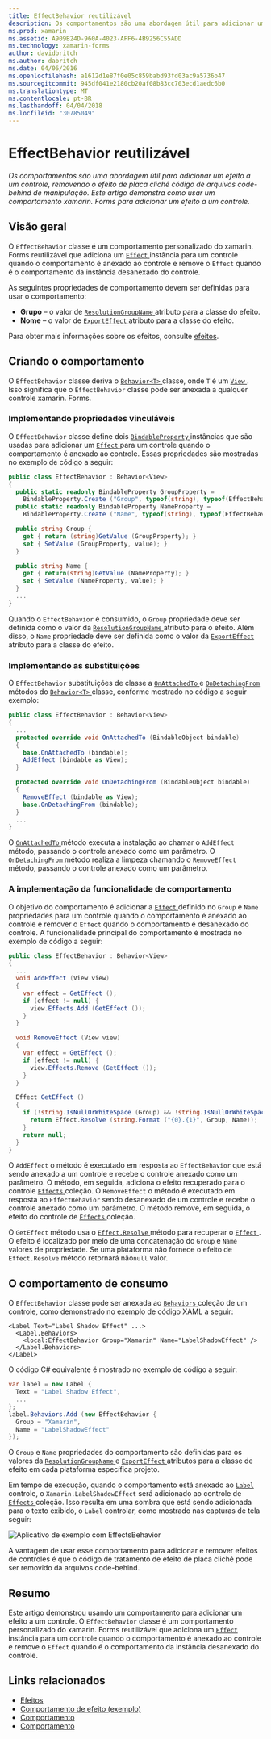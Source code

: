 ```yaml
---
title: EffectBehavior reutilizável
description: Os comportamentos são uma abordagem útil para adicionar um efeito a um controle, removendo o efeito de placa clichê código de arquivos code-behind de manipulação. Este artigo demonstra como usar um comportamento xamarin. Forms para adicionar um efeito a um controle.
ms.prod: xamarin
ms.assetid: A909B24D-960A-4023-AFF6-4B9256C55ADD
ms.technology: xamarin-forms
author: davidbritch
ms.author: dabritch
ms.date: 04/06/2016
ms.openlocfilehash: a1612d1e87f0e05c859babd93fd03ac9a5736b47
ms.sourcegitcommit: 945df041e2180cb20af08b83cc703ecd1aedc6b0
ms.translationtype: MT
ms.contentlocale: pt-BR
ms.lasthandoff: 04/04/2018
ms.locfileid: "30785049"
---
```

# <a name="reusable-effectbehavior"></a>EffectBehavior reutilizável

_Os comportamentos são uma abordagem útil para adicionar um efeito a um controle, removendo o efeito de placa clichê código de arquivos code-behind de manipulação. Este artigo demonstra como usar um comportamento xamarin. Forms para adicionar um efeito a um controle._

## <a name="overview"></a>Visão geral

O `EffectBehavior` classe é um comportamento personalizado do xamarin. Forms reutilizável que adiciona um [ `Effect` ](https://developer.xamarin.com/api/type/Xamarin.Forms.Effect/) instância para um controle quando o comportamento é anexado ao controle e remove o `Effect` quando é o comportamento da instância desanexado do controle.

As seguintes propriedades de comportamento devem ser definidas para usar o comportamento:

- **Grupo** – o valor de [ `ResolutionGroupName` ](https://developer.xamarin.com/api/type/Xamarin.Forms.ResolutionGroupNameAttribute/) atributo para a classe do efeito.
- **Nome** – o valor de [ `ExportEffect` ](https://developer.xamarin.com/api/type/Xamarin.Forms.ExportEffectAttribute/) atributo para a classe do efeito.

Para obter mais informações sobre os efeitos, consulte [efeitos](~/xamarin-forms/app-fundamentals/effects/index.md).

## <a name="creating-the-behavior"></a>Criando o comportamento

O `EffectBehavior` classe deriva o [ `Behavior<T>` ](https://developer.xamarin.com/api/type/Xamarin.Forms.Behavior%3CT%3E/) classe, onde `T` é um [ `View` ](https://developer.xamarin.com/api/type/Xamarin.Forms.View/). Isso significa que o `EffectBehavior` classe pode ser anexada a qualquer controle xamarin. Forms.

### <a name="implementing-bindable-properties"></a>Implementando propriedades vinculáveis

O `EffectBehavior` classe define dois [ `BindableProperty` ](https://developer.xamarin.com/api/type/Xamarin.Forms.BindableProperty/) instâncias que são usadas para adicionar um [ `Effect` ](https://developer.xamarin.com/api/type/Xamarin.Forms.Effect/) para um controle quando o comportamento é anexado ao controle. Essas propriedades são mostradas no exemplo de código a seguir:

```csharp
public class EffectBehavior : Behavior<View>
{
  public static readonly BindableProperty GroupProperty =
    BindableProperty.Create ("Group", typeof(string), typeof(EffectBehavior), null);
  public static readonly BindableProperty NameProperty =
    BindableProperty.Create ("Name", typeof(string), typeof(EffectBehavior), null);

  public string Group {
    get { return (string)GetValue (GroupProperty); }
    set { SetValue (GroupProperty, value); }
  }

  public string Name {
    get { return(string)GetValue (NameProperty); }
    set { SetValue (NameProperty, value); }
  }
  ...
}
```

Quando o `EffectBehavior` é consumido, o `Group` propriedade deve ser definida como o valor da [ `ResolutionGroupName` ](https://developer.xamarin.com/api/type/Xamarin.Forms.ResolutionGroupNameAttribute/) atributo para o efeito. Além disso, o `Name` propriedade deve ser definida como o valor da [ `ExportEffect` ](https://developer.xamarin.com/api/type/Xamarin.Forms.ExportEffectAttribute/) atributo para a classe do efeito.

### <a name="implementing-the-overrides"></a>Implementando as substituições

O `EffectBehavior` substituições de classe a [ `OnAttachedTo` ](https://developer.xamarin.com/api/member/Xamarin.Forms.Behavior%3CT%3E.OnAttachedTo/p/Xamarin.Forms.BindableObject/) e [ `OnDetachingFrom` ](https://developer.xamarin.com/api/member/Xamarin.Forms.Behavior%3CT%3E.OnDetachingFrom/p/Xamarin.Forms.BindableObject/) métodos do [ `Behavior<T>` ](https://developer.xamarin.com/api/type/Xamarin.Forms.Behavior%3CT%3E/) classe, conforme mostrado no código a seguir exemplo:

```csharp
public class EffectBehavior : Behavior<View>
{
  ...
  protected override void OnAttachedTo (BindableObject bindable)
  {
    base.OnAttachedTo (bindable);
    AddEffect (bindable as View);
  }

  protected override void OnDetachingFrom (BindableObject bindable)
  {
    RemoveEffect (bindable as View);
    base.OnDetachingFrom (bindable);
  }
  ...
}
```

O [ `OnAttachedTo` ](https://developer.xamarin.com/api/member/Xamarin.Forms.Behavior%3CT%3E.OnAttachedTo/p/Xamarin.Forms.BindableObject/) método executa a instalação ao chamar o `AddEffect` método, passando o controle anexado como um parâmetro. O [ `OnDetachingFrom` ](https://developer.xamarin.com/api/member/Xamarin.Forms.Behavior%3CT%3E.OnDetachingFrom/p/Xamarin.Forms.BindableObject/) método realiza a limpeza chamando o `RemoveEffect` método, passando o controle anexado como um parâmetro.

### <a name="implementing-the-behavior-functionality"></a>A implementação da funcionalidade de comportamento

O objetivo do comportamento é adicionar a [ `Effect` ](https://developer.xamarin.com/api/type/Xamarin.Forms.Effect/) definido no `Group` e `Name` propriedades para um controle quando o comportamento é anexado ao controle e remover o `Effect` quando o comportamento é desanexado do controle. A funcionalidade principal do comportamento é mostrada no exemplo de código a seguir:

```csharp
public class EffectBehavior : Behavior<View>
{
  ...
  void AddEffect (View view)
  {
    var effect = GetEffect ();
    if (effect != null) {
      view.Effects.Add (GetEffect ());
    }
  }

  void RemoveEffect (View view)
  {
    var effect = GetEffect ();
    if (effect != null) {
      view.Effects.Remove (GetEffect ());
    }
  }

  Effect GetEffect ()
  {
    if (!string.IsNullOrWhiteSpace (Group) && !string.IsNullOrWhiteSpace (Name)) {
      return Effect.Resolve (string.Format ("{0}.{1}", Group, Name));
    }
    return null;
  }
}
```

O `AddEffect` o método é executado em resposta ao `EffectBehavior` que está sendo anexado a um controle e recebe o controle anexado como um parâmetro. O método, em seguida, adiciona o efeito recuperado para o controle [ `Effects` ](https://developer.xamarin.com/api/property/Xamarin.Forms.Element.Effects/) coleção. O `RemoveEffect` o método é executado em resposta ao `EffectBehavior` sendo desanexado de um controle e recebe o controle anexado como um parâmetro. O método remove, em seguida, o efeito do controle de [ `Effects` ](https://developer.xamarin.com/api/property/Xamarin.Forms.Element.Effects/) coleção.

O `GetEffect` método usa o [ `Effect.Resolve` ](https://developer.xamarin.com/api/member/Xamarin.Forms.Effect.Resolve/p/System.String/) método para recuperar o [ `Effect` ](https://developer.xamarin.com/api/type/Xamarin.Forms.Effect/). O efeito é localizado por meio de uma concatenação do `Group` e `Name` valores de propriedade. Se uma plataforma não fornece o efeito de `Effect.Resolve` método retornará não`null` valor.

## <a name="consuming-the-behavior"></a>O comportamento de consumo

O `EffectBehavior` classe pode ser anexada ao [ `Behaviors` ](https://developer.xamarin.com/api/property/Xamarin.Forms.VisualElement.Behaviors/) coleção de um controle, como demonstrado no exemplo de código XAML a seguir:

```xaml
<Label Text="Label Shadow Effect" ...>
  <Label.Behaviors>
    <local:EffectBehavior Group="Xamarin" Name="LabelShadowEffect" />
  </Label.Behaviors>
</Label>
```

O código C# equivalente é mostrado no exemplo de código a seguir:

```csharp
var label = new Label {
  Text = "Label Shadow Effect",
  ...
};
label.Behaviors.Add (new EffectBehavior {
  Group = "Xamarin",
  Name = "LabelShadowEffect"
});
```

O `Group` e `Name` propriedades do comportamento são definidas para os valores da [ `ResolutionGroupName` ](https://developer.xamarin.com/api/type/Xamarin.Forms.ResolutionGroupNameAttribute/) e [ `ExportEffect` ](https://developer.xamarin.com/api/type/Xamarin.Forms.ExportEffectAttribute/) atributos para a classe de efeito em cada plataforma específica projeto.

Em tempo de execução, quando o comportamento está anexado ao [ `Label` ](https://developer.xamarin.com/api/type/Xamarin.Forms.Label/) controle, o `Xamarin.LabelShadowEffect` será adicionado ao controle de [ `Effects` ](https://developer.xamarin.com/api/property/Xamarin.Forms.Element.Effects/) coleção. Isso resulta em uma sombra que está sendo adicionada para o texto exibido, o `Label` controlar, como mostrado nas capturas de tela seguir:

![](effect-behavior-images/screenshots.png "Aplicativo de exemplo com EffectsBehavior")

A vantagem de usar esse comportamento para adicionar e remover efeitos de controles é que o código de tratamento de efeito de placa clichê pode ser removido da arquivos code-behind.

## <a name="summary"></a>Resumo

Este artigo demonstrou usando um comportamento para adicionar um efeito a um controle. O `EffectBehavior` classe é um comportamento personalizado do xamarin. Forms reutilizável que adiciona um [ `Effect` ](https://developer.xamarin.com/api/type/Xamarin.Forms.Effect/) instância para um controle quando o comportamento é anexado ao controle e remove o `Effect` quando é o comportamento da instância desanexado do controle.


## <a name="related-links"></a>Links relacionados

- [Efeitos](~/xamarin-forms/app-fundamentals/effects/index.md)
- [Comportamento de efeito (exemplo)](https://developer.xamarin.com/samples/xamarin-forms/behaviors/effectbehavior/)
- [Comportamento](https://developer.xamarin.com/api/type/Xamarin.Forms.Behavior/)
- [Comportamento<T>](https://developer.xamarin.com/api/type/Xamarin.Forms.Behavior%3CT%3E/)
